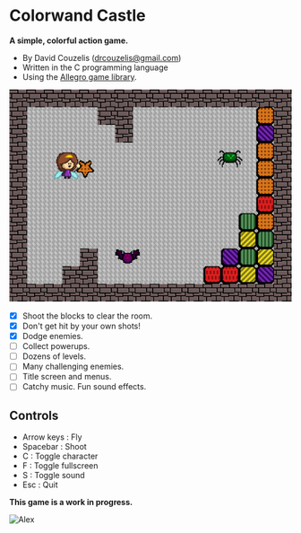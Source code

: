 # Colorwand Castle

**A simple, colorful action game.**

- By David Couzelis (drcouzelis@gmail.com)
- Written in the C programming language
- Using the [Allegro game library](http://liballeg.org/).

![Screenshot](/dev/screenshots/screenshot-2016-12-09.png?raw=true)

- [x] Shoot the blocks to clear the room.
- [x] Don't get hit by your own shots!
- [x] Dodge enemies.
- [ ] Collect powerups.
- [ ] Dozens of levels.
- [ ] Many challenging enemies.
- [ ] Title screen and menus.
- [ ] Catchy music. Fun sound effects.

## Controls

- Arrow keys : Fly
- Spacebar : Shoot
- C : Toggle character
- F : Toggle fullscreen
- S : Toggle sound
- Esc : Quit

**This game is a work in progress.**

![Alex](https://wiki.allegro.cc/pub/2/2a/Alex.gif)
